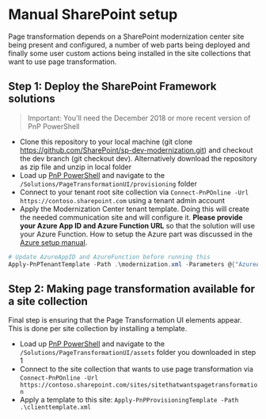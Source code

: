 # Manual SharePoint setup

Page transformation depends on a SharePoint modernization center site being present and configured, a number of web parts being deployed and finally some user custom actions being installed in the site collections that want to use page transformation.

## Step 1: Deploy the SharePoint Framework solutions

>Important:
>You'll need the December 2018 or more recent version of PnP PowerShell

- Clone this repository to your local machine (git clone https://github.com/SharePoint/sp-dev-modernization.git) and checkout the dev branch (git checkout dev). Alternatively download the repository as zip file and unzip in local folder
- Load up [PnP PowerShell](http://aka.ms/sppnp-powershell) and navigate to the `/Solutions/PageTransformationUI/provisioning` folder
- Connect to your tenant root site collection via `Connect-PnPOnline -Url https://contoso.sharepoint.com` using a tenant admin account
- Apply the Modernization Center tenant template.  Doing this will create the needed communication site and will configure it. **Please provide your Azure App ID and Azure Function URL** so that the solution will use your Azure Function. How to setup the Azure part was discussed in the [Azure setup manual](modernization-ui-manual-azure.md).

```PowerShell
# Update AzureAppID and AzureFunction before running this
Apply-PnPTenantTemplate -Path .\modernization.xml -Parameters @{"AzureAppID"="79ad0500-1230-4f7a-a5bb-5e83ce9174f4";"AzureFunction"="https://contosomodernization.azurewebsites.net"}
```

## Step 2: Making page transformation available for a site collection

Final step is ensuring that the Page Transformation UI elements appear. This is done per site collection by installing a template.

- Load up [PnP PowerShell](http://aka.ms/sppnp-powershell) and navigate to the `/Solutions/PageTransformationUI/assets` folder you downloaded in step 1
- Connect to the site collection that wants to use page transformation via `Connect-PnPOnline -Url https://contoso.sharepoint.com/sites/sitethatwantspagetransformation`
- Apply a template to this site: `Apply-PnPProvisioningTemplate -Path .\clienttemplate.xml`

